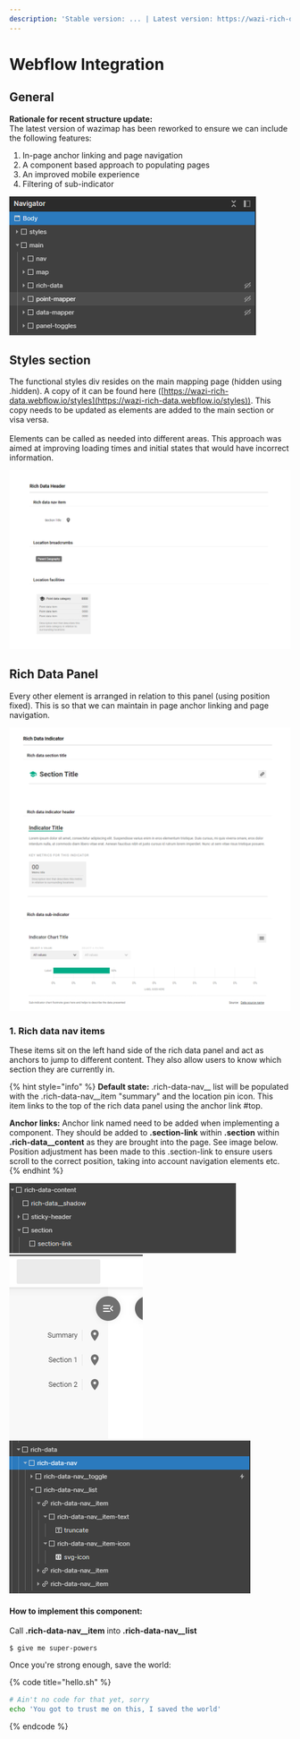 ```yaml
---
description: 'Stable version: ... | Latest version: https://wazi-rich-data.webflow.io/'
---
```


# Webflow Integration

## General

**Rationale for recent structure update:**\
The latest version of wazimap has been reworked to ensure we can include the following features:

1. In-page anchor linking and page navigation
2. A component based approach to populating pages
3. An improved mobile experience
4. Filtering of sub-indicator

<div align="left"><img src="../.gitbook/assets/image (108).png" alt="Overall page structure. "></div>

## Styles section

The functional styles div resides on the main mapping page (hidden using .hidden). A copy of it can be found here ([https://wazi-rich-data.webflow.io/styles](https://wazi-rich-data.webflow.io/styles)). This copy needs to be updated as elements are added to the main section or visa versa.\
\
Elements can be called as needed into different areas. This approach was aimed at improving loading times and initial states that would have incorrect information.

<div align="left"><img src="../.gitbook/assets/image (3).png" alt="The individual components ready to be cloned."></div>

## Rich Data Panel

Every other element is arranged in relation to this panel (using position fixed). This is so that we can maintain in page anchor linking and page navigation.

<div align="left"><img src="../.gitbook/assets/image (14).png" alt="The styled components for the rich data panel"></div>

### 1. Rich data nav items

These items sit on the left hand side of the rich data panel and act as anchors to jump to different content. They also allow users to know which section they are currently in.

{% hint style="info" %}
**Default state:** .rich-data-nav\_\_ list will be populated with the .rich-data-nav\_\_item "summary" and the location pin icon. This item links to the top of the rich data panel using the anchor link #top.

**Anchor links:** Anchor link named need to be added when implementing a component. They should be added to **.section-link** within **.section** within **.rich-data\_\_content** as they are brought into the page. See image below. Position adjustment has been made to this .section-link to ensure users scroll to the correct position, taking into account navigation elements etc.
{% endhint %}

<div align="left"><img src="../.gitbook/assets/image (95).png" alt=".section-link within a .section"></div>

<div align="left"><img src="../.gitbook/assets/image (102).png" alt="Example nav items"></div>

<div align="left"><img src="../.gitbook/assets/image (94).png" alt="Structure of the .rich-data-nav"></div>

#### How to implement this component:

Call **.rich-data-nav\_\_item** into **.rich-data-nav\_\_list**

```
$ give me super-powers
```

Once you're strong enough, save the world:

{% code title="hello.sh" %}
```bash
# Ain't no code for that yet, sorry
echo 'You got to trust me on this, I saved the world'
```
{% endcode %}

